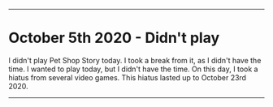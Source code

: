 
***

# October 5th 2020 - Didn't play

I didn't play Pet Shop Story today. I took a break from it, as I didn't have the time. I wanted to play today, but I didn't have the time.
On this day, I took a hiatus from several video games. This hiatus lasted up to October 23rd 2020.

***
